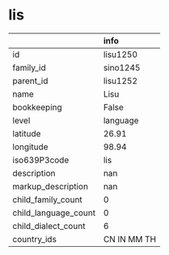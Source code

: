# lis
|                      | info        |
|:---------------------|:------------|
| id                   | lisu1250    |
| family_id            | sino1245    |
| parent_id            | lisu1252    |
| name                 | Lisu        |
| bookkeeping          | False       |
| level                | language    |
| latitude             | 26.91       |
| longitude            | 98.94       |
| iso639P3code         | lis         |
| description          | nan         |
| markup_description   | nan         |
| child_family_count   | 0           |
| child_language_count | 0           |
| child_dialect_count  | 6           |
| country_ids          | CN IN MM TH |